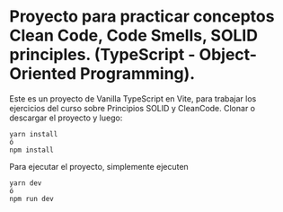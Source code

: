 # Proyecto para practicar conceptos Clean Code, Code Smells, SOLID principles. (TypeScript - Object-Oriented Programming).

Este es un proyecto de Vanilla TypeScript en Vite, para trabajar los ejercicios del curso sobre Principios SOLID y CleanCode.
Clonar o descargar el proyecto y luego:

```
yarn install
ó
npm install
```

Para ejecutar el proyecto, simplemente ejecuten
```
yarn dev
ó
npm run dev
```
